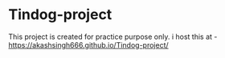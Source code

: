 # Tindog-project
This project is created for practice purpose only.
i host this at - https://akashsingh666.github.io/Tindog-project/

